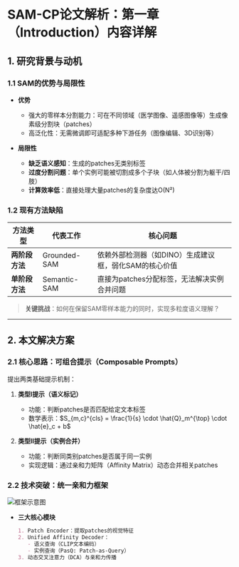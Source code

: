 # SAM-CP论文解析：第一章（Introduction）内容详解

## 1. 研究背景与动机
### 1.1 SAM的优势与局限性
- **优势**  
  - 强大的零样本分割能力：可在不同领域（医学图像、遥感图像等）生成像素级分割块（patches）
  - 高泛化性：无需微调即可适配多种下游任务（图像编辑、3D识别等）
  
- **局限性**  
  - **缺乏语义感知**：生成的patches无类别标签
  - **过度分割问题**：单个实例可能被切割成多个子块（如人体被分割为躯干/四肢）
  - **计算效率低**：直接处理大量patches的复杂度达O(N²)

### 1.2 现有方法缺陷
| 方法类型 | 代表工作 | 核心问题 |
|---------|---------|---------|
| **两阶段方法** | Grounded-SAM | 依赖外部检测器（如DINO）生成建议框，弱化SAM的核心价值 |
| **单阶段方法** | Semantic-SAM | 直接为patches分配标签，无法解决实例合并问题 | 

> **关键挑战**：如何在保留SAM零样本能力的同时，实现多粒度语义理解？

---

## 2. 本文解决方案
### 2.1 核心思路：可组合提示（Composable Prompts）
提出两类基础提示机制：
1. **类型I提示（语义标记）**  
   - 功能：判断patches是否匹配给定文本标签  
   - 数学表示：$S_{m,c}^{cls} = \frac{1}{s} \cdot \hat{Q}_m^{\top} \cdot \hat{e}_c + b$

2. **类型II提示（实例合并）**  
   - 功能：判断同类别patches是否属于同一实例  
   - 实现逻辑：通过亲和力矩阵（Affinity Matrix）动态合并相关patches

### 2.2 技术突破：统一亲和力框架
![框架示意图](https://via.placeholder.com/600x200?text=SAM-CP+Framework)

- **三大核心模块**  
  ```markdown
  1. Patch Encoder：提取patches的视觉特征
  2. Unified Affinity Decoder：
     - 语义查询（CLIP文本编码） 
     - 实例查询（PasQ: Patch-as-Query）
  3. 动态交叉注意力（DCA）与亲和力传播